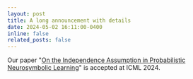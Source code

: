 ```yaml
---
layout: post
title: A long announcement with details
date: 2024-05-02 16:11:00-0400
inline: false
related_posts: false
---
```


Our paper "[On the Independence Assumption in Probabilistic Neurosymbolic Learning](https://arxiv.org/abs/2404.08458)" is accepted at ICML 2024. 
